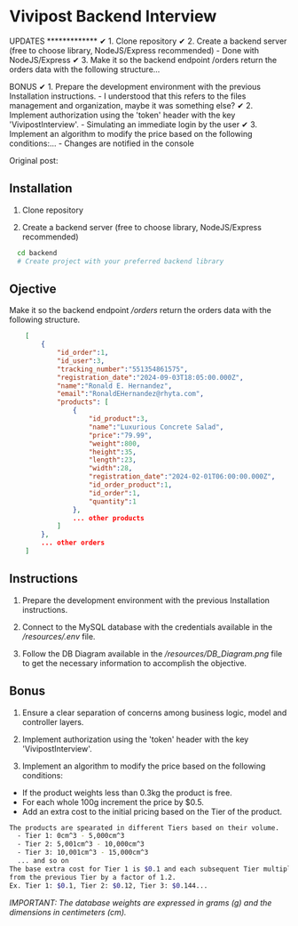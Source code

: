 # Vivipost Backend Interview

UPDATES *************
✔ 1. Clone repository
✔ 2. Create a backend server (free to choose library, NodeJS/Express recommended) - Done with NodeJS/Express
✔ 3. Make it so the backend endpoint /orders return the orders data with the following structure...

BONUS
✔ 1. Prepare the development environment with the previous Installation instructions. - I understood that this refers to the files management and organization, maybe it was something else?
✔ 2. Implement authorization using the 'token' header with the key 'VivipostInterview'. - Simulating an immediate login by the user
✔ 3. Implement an algorithm to modify the price based on the following conditions:... - Changes are notified in the console


Original post:

## Installation

1. Clone repository

2. Create a backend server (free to choose library, NodeJS/Express recommended)

```bash
  cd backend
  # Create project with your preferred backend library
```

## Ojective

Make it so the backend endpoint */orders* return the orders data with the following structure.
```json
    [
        {
            "id_order":1,
            "id_user":3,
            "tracking_number":"551354861575",
            "registration_date":"2024-09-03T18:05:00.000Z",
            "name":"Ronald E. Hernandez",
            "email":"RonaldEHernandez@rhyta.com",
            "products": [
                {
                    "id_product":3,
                    "name":"Luxurious Concrete Salad",
                    "price":"79.99",
                    "weight":800,
                    "height":35,
                    "length":23,
                    "width":28,
                    "registration_date":"2024-02-01T06:00:00.000Z",
                    "id_order_product":1,
                    "id_order":1,
                    "quantity":1
                },
                ... other products
            ]
        },
        ... other orders
    ]
```

## Instructions

1. Prepare the development environment with the previous Installation instructions.

2. Connect to the MySQL database with the credentials available in the */resources/.env* file.

3. Follow the DB Diagram available in the */resources/DB_Diagram.png* file to get the necessary information to accomplish the objective.

## Bonus

1. Ensure a clear separation of concerns among business logic, model and controller layers.

2. Implement authorization using the 'token' header with the key 'VivipostInterview'.

3. Implement an algorithm to modify the price based on the following conditions:
  - If the product weights less than 0.3kg the product is free.
  - For each whole 100g increment the price by $0.5.
  - Add an extra cost to the initial pricing based on the Tier of the product.
```bash
The products are spearated in different Tiers based on their volume.
  - Tier 1: 0cm^3 - 5,000cm^3
  - Tier 2: 5,001cm^3 - 10,000cm^3
  - Tier 3: 10,001cm^3 - 15,000cm^3
  ... and so on
The base extra cost for Tier 1 is $0.1 and each subsequent Tier multiply the cost 
from the previous Tier by a factor of 1.2. 
Ex. Tier 1: $0.1, Tier 2: $0.12, Tier 3: $0.144...
```

*IMPORTANT: The database weights are expressed in grams (g) and the dimensions in centimeters (cm).*
